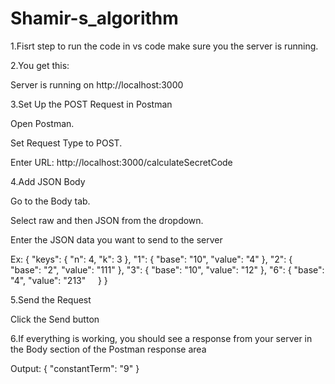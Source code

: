 # Shamir-s_algorithm
1.Fisrt step to run the code in vs code make sure you the server is running.

2.You get this:

Server is running on http://localhost:3000

3.Set Up the POST Request in Postman

Open Postman.

Set Request Type to POST.

Enter URL: http://localhost:3000/calculateSecretCode

4.Add JSON Body

   Go to the Body tab.
   
  Select raw and then JSON from the dropdown.
  
  Enter the JSON data you want to send to the server
  
Ex:
{
    "keys": {
        "n": 4,
        "k": 3
    },
    "1": {
        "base": "10",
        "value": "4"
    },
    "2": {
        "base": "2",
        "value": "111"
    },
    "3": {
        "base": "10",
        "value": "12"
    },
    "6": {
        "base": "4",
        "value": "213"
    }
}

5.Send the Request

Click the Send button

6.If everything is working, you should see a response from your server in the Body section of the Postman response area

Output:
{
    "constantTerm": "9"
}
